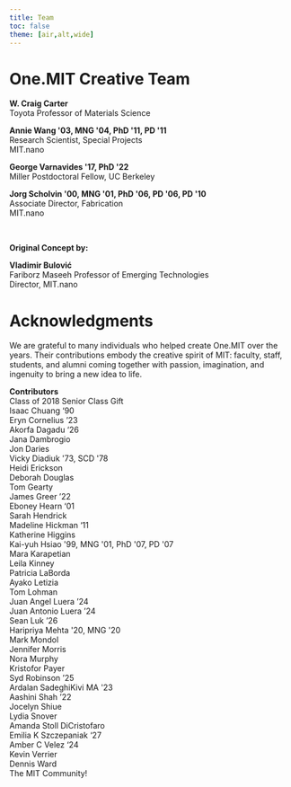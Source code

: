 ```yaml
---
title: Team
toc: false
theme: [air,alt,wide]
---
```


<div class= "grid grid-cols-2">
  <div class="card">
    <h1> One.MIT Creative Team </h1>    
    
**W. Craig Carter**  
Toyota Professor of Materials Science  

**Annie Wang '03, MNG '04, PhD '11, PD '11**  
Research Scientist, Special Projects  
MIT.nano  

**George Varnavides '17, PhD '22**  
Miller Postdoctoral Fellow, UC Berkeley  

**Jorg Scholvin '00, MNG '01, PhD '06, PD '06, PD '10**  
Associate Director, Fabrication  
MIT.nano  

<br>  

**Original Concept by:**  

**Vladimir Bulović**  
Fariborz Maseeh Professor of Emerging Technologies  
Director, MIT.nano  

  </div>
  <div class="card">
    <h1> Acknowledgments </h1>

We are grateful to many individuals who helped create One.MIT over the years. Their contributions embody the creative spirit of MIT: faculty, staff, students, and alumni coming together with passion, imagination, and ingenuity to bring a new idea to life.  

**Contributors**  
Class of 2018 Senior Class Gift  
Isaac Chuang ‘90  
Eryn Cornelius ’23  
Akorfa Dagadu ‘26  
Jana Dambrogio  
Jon Daries  
Vicky Diadiuk '73, SCD '78  
Heidi Erickson  
Deborah Douglas   
Tom Gearty  
James Greer ’22  
Eboney Hearn ‘01  
Sarah Hendrick  
Madeline Hickman ‘11  
Katherine Higgins  
Kai-yuh Hsiao '99, MNG '01, PhD '07, PD '07  
Mara Karapetian  
Leila Kinney  
Patricia LaBorda  
Ayako Letizia  
Tom Lohman  
Juan Angel Luera ’24  
Juan Antonio Luera ’24   
Sean Luk ’26  
Haripriya Mehta '20, MNG '20  
Mark Mondol  
Jennifer Morris  
Nora Murphy  
Kristofor Payer  
Syd Robinson ’25  
Ardalan SadeghiKivi MA '23  
Aashini Shah ’22  
Jocelyn Shiue  
Lydia Snover  
Amanda Stoll DiCristofaro  
Emilia K Szczepaniak ‘27  
Amber C Velez ‘24  
Kevin Verrier  
Dennis Ward  
The MIT Community!

  </div>

</div>

